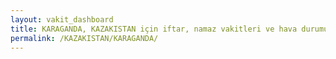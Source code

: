 ```yaml
---
layout: vakit_dashboard
title: KARAGANDA, KAZAKISTAN için iftar, namaz vakitleri ve hava durumu - ilçe/eyalet seç
permalink: /KAZAKISTAN/KARAGANDA/
---
```


<script type="text/javascript">
  var GLOBAL_COUNTRY = 'KAZAKISTAN';
  var GLOBAL_CITY = 'KARAGANDA';
  var GLOBAL_STATE = '';
  var lat = 72;
  var lon = 21;
</script>
